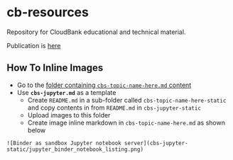 # cb-resources

Repository for CloudBank educational and technical material.

Publication is [here](https://cloudbank-project.github.io/cb-resources/)


## How To Inline Images

* Go to the [folder containing `cbs-topic-name-here.md` content](https://github.com/cloudbank-project/cb-resources/tree/main/docs/technical-resources/solutions)
* Use **`cbs-jupyter.md`** as a template
    * Create `README.md` in a sub-folder called `cbs-topic-name-here-static` and copy contents in from `README.md` in `cbs-jupyter-static` 
    * Upload images to this folder
    * Create image inline markdown in `cbs-topic-name-here.md` as shown below

```
![Binder as sandbox Jupyter notebook server](cbs-jupyter-static/jupyter_binder_notebook_listing.png)
```
